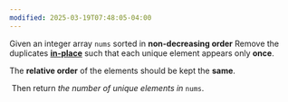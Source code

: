 ```yaml
---
modified: 2025-03-19T07:48:05-04:00
---
```



Given an integer array `nums` sorted in **non-decreasing order** 
Remove the duplicates [**in-place**](https://en.wikipedia.org/wiki/In-place_algorithm) such that each unique element appears only **once**.

The **relative order** of the elements should be kept the **same**.

 Then return _the number of unique elements in_ `nums`.